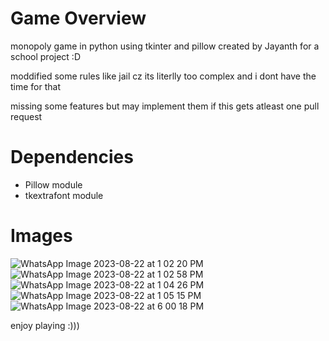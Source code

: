 # Game Overview

monopoly game in python using tkinter and pillow created by Jayanth for a school project :D

moddified some rules like jail cz its literlly too complex and i dont have the time for that

missing some features but may implement them if this gets atleast one pull request

# Dependencies

- Pillow module
- tkextrafont module

# Images 

![WhatsApp Image 2023-08-22 at 1 02 20 PM](https://github.com/jayynut/monopoly/assets/134786265/91fc2174-e449-467d-b8cb-a01e3fe6f3dd)
![WhatsApp Image 2023-08-22 at 1 02 58 PM](https://github.com/jayynut/monopoly/assets/134786265/ecef4f68-dd97-418f-91cd-a331917a4972)
![WhatsApp Image 2023-08-22 at 1 04 26 PM](https://github.com/jayynut/monopoly/assets/134786265/0465a563-ff7f-409e-9cd2-e91f104297f0)
![WhatsApp Image 2023-08-22 at 1 05 15 PM](https://github.com/jayynut/monopoly/assets/134786265/9a191eb5-dd74-4afc-bea1-e0a02b175ac4)
![WhatsApp Image 2023-08-22 at 6 00 18 PM](https://github.com/jayynut/monopoly/assets/134786265/1420c7bb-0381-4c39-a8e2-a75c6ea8f2ed)

enjoy playing :)))
